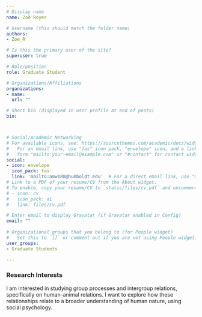 ```yaml
---
# Display name
name: Zoë Royer

# Username (this should match the folder name)
authors:
- Zoe_R

# Is this the primary user of the site?
superuser: true

# Role/position
role: Graduate Student

# Organizations/Affiliations
organizations:
- name: 
  url: ""

# Short bio (displayed in user profile at end of posts)
bio: 



# Social/Academic Networking
# For available icons, see: https://sourcethemes.com/academic/docs/widgets/#icons
#   For an email link, use "fas" icon pack, "envelope" icon, and a link in the
#   form "mailto:your-email@example.com" or "#contact" for contact widget.
social:
- icon: envelope
  icon_pack: fas
  link: 'mailto:amw188@humboldt.edu'  # For a direct email link, use "mailto:test@example.org".
# Link to a PDF of your resume/CV from the About widget.
# To enable, copy your resume/CV to `static/files/cv.pdf` and uncomment the lines below.  
# - icon: cv
#   icon_pack: ai
#   link: files/cv.pdf

# Enter email to display Gravatar (if Gravatar enabled in Config)
email: ""
  
# Organizational groups that you belong to (for People widget)
#   Set this to `[]` or comment out if you are not using People widget.  
user_groups:
- Graduate Students

---
```


<h3>Research Interests</h3>
 I am interested in studying group processes and intergroup relations, specifically on human-animal relations. I want to explore how these relationships relate to a broader understanding of human nature, using social psychology.
